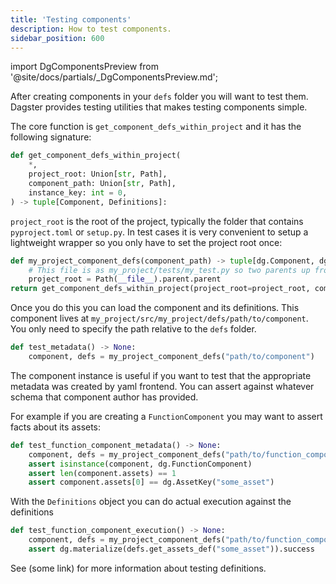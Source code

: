 ```yaml
---
title: 'Testing components'
description: How to test components.
sidebar_position: 600
---
```


import DgComponentsPreview from '@site/docs/partials/\_DgComponentsPreview.md';

<DgComponentsPreview />

After creating components in your `defs` folder you will want to test them. Dagster provides testing utilities that makes testing components simple.

The core function is `get_component_defs_within_project` and it has the following signature:

```python
def get_component_defs_within_project(
    *,
    project_root: Union[str, Path],
    component_path: Union[str, Path],
    instance_key: int = 0,
) -> tuple[Component, Definitions]:
```

`project_root` is the root of the project, typically the folder that contains `pyproject.toml` or `setup.py`. In test cases it is very convenient to setup a lightweight wrapper so you only have to set the project root once:

```python
def my_project_component_defs(component_path) -> tuple[dg.Component, dg.Definitions]:
    # This file is as my_project/tests/my_test.py so two parents up from the test file 
    project_root = Path(__file__).parent.parent
return get_component_defs_within_project(project_root=project_root, component_path=component_path)
```

Once you do this you can load the component and its definitions. This component lives at `my_project/src/my_project/defs/path/to/component`. You only need to specify the path relative to the `defs` folder.

```python
def test_metadata() -> None:
    component, defs = my_project_component_defs("path/to/component")
```

The component instance is useful if you want to test that the appropriate metadata was created by yaml frontend. You can assert against whatever schema that component author has provided. 

For example if you are creating a `FunctionComponent` you may want to assert facts about its assets:

```python
def test_function_component_metadata() -> None:
    component, defs = my_project_component_defs("path/to/function_component")
    assert isinstance(component, dg.FunctionComponent)
    assert len(component.assets) == 1
    assert component.assets[0] == dg.AssetKey("some_asset")
```

With the `Definitions` object you can do actual execution against the definitions

```python
def test_function_component_execution() -> None:
    component, defs = my_project_component_defs("path/to/function_component")
    assert dg.materialize(defs.get_assets_def("some_asset")).success
```

See (some link) for more information about testing definitions.